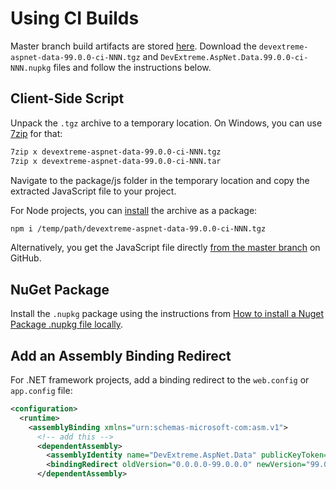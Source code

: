 # Using CI Builds

Master branch build artifacts are stored [here](https://ci.appveyor.com/project/dxrobot/devextreme-aspnet-data/branch/master/artifacts). Download the `devextreme-aspnet-data-99.0.0-ci-NNN.tgz` and `DevExtreme.AspNet.Data.99.0.0-ci-NNN.nupkg` files and follow the instructions below.

## Client-Side Script

Unpack the `.tgz` archive to a temporary location. On Windows, you can use [7zip](http://www.7-zip.org/download.html) for that:

```bash
7zip x devextreme-aspnet-data-99.0.0-ci-NNN.tgz
7zip x devextreme-aspnet-data-99.0.0-ci-NNN.tar
```

Navigate to the package/js folder in the temporary location and copy the extracted JavaScript file to your project.

For Node projects, you can [install](https://docs.npmjs.com/cli/install) the archive as a package:

```bash
npm i /temp/path/devextreme-aspnet-data-99.0.0-ci-NNN.tgz
```

Alternatively, you get the JavaScript file directly [from the master branch](https://raw.githubusercontent.com/DevExpress/DevExtreme.AspNet.Data/master/js/dx.aspnet.data.js) on GitHub.

## NuGet Package

Install the `.nupkg` package using the instructions from [How to install a Nuget Package .nupkg file locally](https://stackoverflow.com/a/35753968).

## Add an Assembly Binding Redirect

For .NET framework projects, add a binding redirect to the `web.config` or `app.config` file:

```xml
<configuration>
  <runtime>
    <assemblyBinding xmlns="urn:schemas-microsoft-com:asm.v1">
      <!-- add this -->
      <dependentAssembly>
        <assemblyIdentity name="DevExtreme.AspNet.Data" publicKeyToken="982f5dab1439d0f7"/>
        <bindingRedirect oldVersion="0.0.0.0-99.0.0.0" newVersion="99.0.0.0"/>
      </dependentAssembly>
```